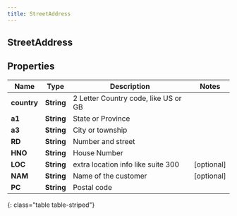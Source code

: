 ```yaml
---
title: StreetAddress
---
```

## StreetAddress


## Properties

| Name | Type | Description | Notes |
| ------------ | ------------- | ------------- | ------------- |
| **country** | <!----><!---->**String**<!----> | 2 Letter Country code, like US or GB |  |
| **a1** | <!----><!---->**String**<!----> | State or Province |  |
| **a3** | <!----><!---->**String**<!----> | City or township |  |
| **RD** | <!----><!---->**String**<!----> | Number and street |  |
| **HNO** | <!----><!---->**String**<!----> | House Number |  |
| **LOC** | <!----><!---->**String**<!----> | extra location info like suite 300 |  [optional] |
| **NAM** | <!----><!---->**String**<!----> | Name of the customer |  [optional] |
| **PC** | <!----><!---->**String**<!----> | Postal code |  |
{: class="table table-striped"}



